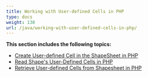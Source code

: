 ```yaml
---
title: Working with User-defined Cells in PHP
type: docs
weight: 130
url: /java/working-with-user-defined-cells-in-php/
---
```


**This section includes the following topics:**

- [Create User-defined Cell in the ShapeSheet in PHP](/diagram/java/create-user-defined-cell-in-the-shapesheet-in-php/)
- [Read Shape's User-Defined Cells in PHP](/diagram/java/read-shape-27s-user-defined-cells-in-php/)
- [Retrieve User-defined Cells from Shapesheet in PHP](/diagram/java/retrieve-user-defined-cells-from-shapesheet-in-php/)
